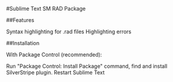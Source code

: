 #Sublime Text SM RAD Package

##Features

Syntax highlighting for .rad files
Highlighting errors

##Installation

With Package Control (recommended):

Run "Package Control: Install Package" command, find and install SilverStripe plugin.
Restart Sublime Text


